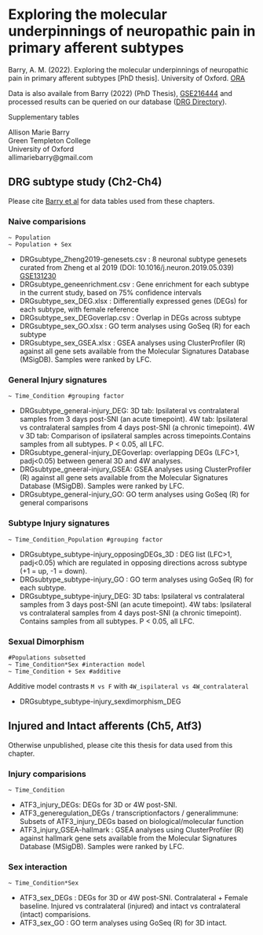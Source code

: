 # Exploring the molecular underpinnings of neuropathic pain in primary afferent subtypes

Barry, A. M. (2022). Exploring the molecular underpinnings of neuropathic pain in primary afferent subtypes [PhD thesis]. University of Oxford. [ORA](https://ora.ox.ac.uk/objects/uuid:c4348f6e-eaa5-4eaa-91a8-a07a86563ad4)

Data is also availale from Barry (2022) (PhD Thesis), [GSE216444](https://www.ncbi.nlm.nih.gov/geo/query/acc.cgi?acc=GSE216444) and processed results can be queried on our database ([DRG Directory](https://livedataoxford.shinyapps.io/drg-directory/)).

Supplementary tables  

<p>Allison Marie Barry <br>
Green Templeton College <br>
University of Oxford <br>
allimariebarry@gmail.com </p>

## DRG subtype study (Ch2-Ch4)

Please cite [Barry et al](https://www.biorxiv.org/content/10.1101/2022.11.21.516781v1) for data tables used from these chapters.

### Naive comparisions  
```
~ Population
~ Population + Sex
```
* DRGsubtype_Zheng2019-genesets.csv : 8 neuronal subtype genesets curated from Zheng et al 2019 (DOI: 10.1016/j.neuron.2019.05.039) [GSE131230][1]  
* DRGsubtype_geneenrichment.csv : Gene enrichment for each subtype in the current study, based on 75% confidence intervals  
* DRGsubtype_sex_DEG.xlsx : Differentially expressed genes (DEGs) for each subtype, with female reference  
* DRGsubtype_sex_DEGoverlap.csv : Overlap in DEGs across subtype  
* DRGsubtype_sex_GO.xlsx : GO term analyses using GoSeq (R) for each subtype  
* DRGsubtype_sex_GSEA.xlsx : GSEA analyses using ClusterProfiler (R) against all gene sets available from the Molecular Signatures Database (MSigDB). Samples were ranked by LFC. 


### General Injury signatures  
```
~ Time_Condition #grouping factor
```
* DRGsubtype_general-injury_DEG: 3D tab: Ipsilateral vs contralateral samples from 3 days post-SNI (an acute timepoint). 4W tab: Ipsilateral vs contralateral samples from 4 days post-SNI (a chronic timepoint). 4W v 3D tab: Comparison of ipsilateral samples across timepoints.Contains samples from all subtypes. P < 0.05, all LFC.  
* DRGsubtype_general-injury_DEGoverlap: overlapping DEGs (LFC>1, padj<0.05) between general 3D and 4W analyses.
* DRGsubtype_gneeral-injury_GSEA: GSEA analyses using ClusterProfiler (R) against all gene sets available from the Molecular Signatures Database (MSigDB). Samples were ranked by LFC.
* DRGsubtype_general-injury_GO: GO term analyses using GoSeq (R) for general comparisons

### Subtype Injury signatures  
```
~ Time_Condition_Population #grouping factor
```
* DRGsubtype_subtype-injury_opposingDEGs_3D : DEG list (LFC>1, padj<0.05) which are regulated in opposing directions across subtype (+1 = up, -1 = down).
* DRGsubtype_subtype-injury_GO : GO term analyses using GoSeq (R) for each subtype.
* DRGsubtype_subtype-injury_DEG: 3D tabs: Ipsilateral vs contralateral samples from 3 days post-SNI (an acute timepoint). 4W tabs: Ipsilateral vs contralateral samples from 4 days post-SNI (a chronic timepoint). Contains samples from all subtypes. P < 0.05, all LFC.  


### Sexual Dimorphism  
```
#Populations subsetted
~ Time_Condition*Sex #interaction model
~ Time_Condition + Sex #additive 

```
Additive model contrasts `M vs F` with `4W_ispilateral vs 4W_contralateral`

* DRGsubtype_subtype-injury_sexdimorphism_DEG


## Injured and Intact afferents (Ch5, Atf3)

Otherwise unpublished, please cite this thesis for data used from this chapter.

### Injury comparisions  
```
~ Time_Condition
```
* ATF3_injury_DEGs: DEGs for 3D or 4W post-SNI.
* ATF3_generegulation_DEGs / transcriptionfactors / generalimmune: Subsets of ATF3_injury_DEGs based on biological/molecular function
* ATF3_injury_GSEA-hallmark : GSEA analyses using ClusterProfiler (R) against hallmark gene sets available from the Molecular Signatures Database (MSigDB). Samples were ranked by LFC.

### Sex interaction
```
~ Time_Condition*Sex
```
* ATF3_sex_DEGs : DEGs for 3D or 4W post-SNI. Contralateral + Female baseline. Injured vs contralateral (injured) and intact vs contralateral (intact) comparisions.
* ATF3_sex_GO : GO term analyses using GoSeq (R) for 3D intact.

[1]: https://www.ncbi.nlm.nih.gov/geo/query/acc.cgi?acc=GSE131230 "GSE131230"



